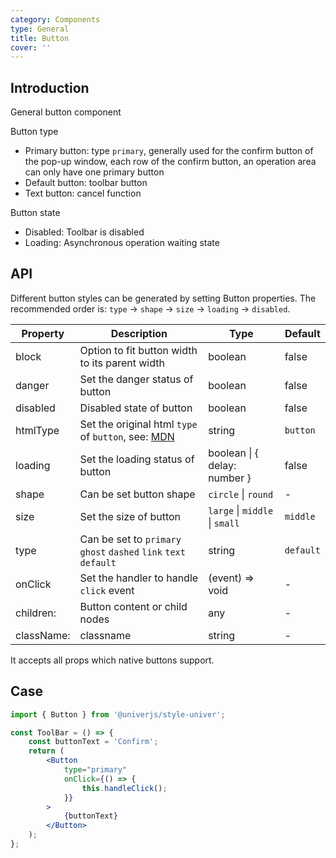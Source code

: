 ```yaml
---
category: Components
type: General
title: Button
cover: ''
---
```


## Introduction

General button component

Button type

-   Primary button: type `primary`, generally used for the confirm button of the pop-up window, each row of the confirm button, an operation area can only have one primary button
-   Default button: toolbar button
-   Text button: cancel function

Button state

-   Disabled: Toolbar is disabled
-   Loading: Asynchronous operation waiting state

## API

Different button styles can be generated by setting Button properties. The recommended order is: `type` -> `shape` -> `size` -> `loading` -> `disabled`.

| Property   | Description                                                                                                                      | Type                           | Default   |
| ---------- | -------------------------------------------------------------------------------------------------------------------------------- | ------------------------------ | --------- |
| block      | Option to fit button width to its parent width                                                                                   | boolean                        | false     |
| danger     | Set the danger status of button                                                                                                  | boolean                        | false     |
| disabled   | Disabled state of button                                                                                                         | boolean                        | false     |
| htmlType   | Set the original html `type` of `button`, see: [MDN](https://developer.mozilla.org/en-US/docs/Web/HTML/Element/button#attr-type) | string                         | `button`  |
| loading    | Set the loading status of button                                                                                                 | boolean \| { delay: number }   | false     |
| shape      | Can be set button shape                                                                                                          | `circle` \| `round`            | -         |
| size       | Set the size of button                                                                                                           | `large` \| `middle` \| `small` | `middle`  |
| type       | Can be set to `primary` `ghost` `dashed` `link` `text` `default`                                                                 | string                         | `default` |
| onClick    | Set the handler to handle `click` event                                                                                          | (event) => void                | -         |
| children:  | Button content or child nodes                                                                                                    | any                            | -         |
| className: | classname                                                                                                                        | string                         | -         |

It accepts all props which native buttons support.

## Case

```jsx
import { Button } from '@univerjs/style-univer';

const ToolBar = () => {
    const buttonText = 'Confirm';
    return (
        <Button
            type="primary"
            onClick={() => {
                this.handleClick();
            }}
        >
            {buttonText}
        </Button>
    );
};
```
